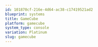 ```yaml
---
id: 101870cf-216e-4d64-ac38-c17419521ad2
blueprint: systems
title: GameCube
platform: gamecube
system_type: console
variation: Platinum
slug: gamecube
---
```

